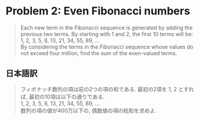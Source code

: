 # Problem 2: Even Fibonacci numbers
> Each new term in the Fibonacci sequence is generated by adding the previous two terms. By starting with 1 and 2, the first 10 terms will be:  
> 1, 2, 3, 5, 8, 13, 21, 34, 55, 89, ...  
> By considering the terms in the Fibonacci sequence whose values do not exceed four million, find the sum of the even-valued terms.

## 日本語訳
> フィボナッチ数列の項は前の2つの項の和である. 最初の2項を 1, 2 とすれば, 最初の10項は以下の通りである.  
> 1, 2, 3, 5, 8, 13, 21, 34, 55, 89, ...  
> 数列の項の値が400万以下の, 偶数値の項の総和を求めよ.
